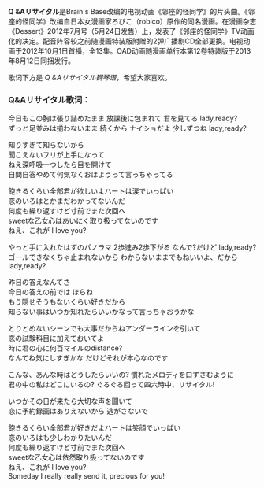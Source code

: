 

**Q &Aリサイタル**是Brain's
Base改编的电视动画《邻座的怪同学》的片头曲。《邻座的怪同学》改编自日本女漫画家ろびこ（robico）原作的同名漫画。在漫画杂志《Dessert》2012年7月号（5月24日发售）上，发表了《邻座的怪同学》TV动画化的决定。配音阵容较之前随漫画特装版附赠的2弹广播剧CD全部更换。电视动画于2012年10月1日首播，全13集。OAD动画随漫画单行本第12卷特装版于2013年8月12日同捆发行。

  
歌词下方是 _Q &Aリサイタル钢琴谱_，希望大家喜欢。

### Q&Aリサイタル歌词：

今日もこの胸は張り詰めたまま 放課後に包まれて 君を見てる lady,ready?  
ずっと足並みは揃わないまま 続くから ナイショだよ 少しずつね lady,ready?

知りすぎて知らないから  
聞こえないフリが上手になって  
ねえ深呼吸一つしたら目を開けて  
自問自答やめて何気なくおはようって言っちゃってる

飽きるくらい全部君が欲しいよハートは涙でいっぱい  
恋のいろはとかまだわかってないんだ  
何度も繰り返すけど寸前でまた次回へ  
sweetな乙女心はあいにく取り扱ってないのです  
ねえ、これが I love you?

やっと手に入れたはずのパノラマ 2歩進み2歩下がる なんで?だけど lady,ready?  
ゴールできなくちゃ止まれないから わからないままでもねいいよ、だから lady,ready?

昨日の答えなんてさ  
今日の答えの前では ほらね  
もう隠せそうもないくらい好きだから  
知らない事はいつか知れたらいいかなって言っちゃおうかな

とりとめないシーンでも大事だからねアンダーラインを引いて  
恋の試験科目に加えておいてよ  
時に君の心に何百マイルのdistance?  
なんてね気にしすぎかな だけどそれが本心なのです

こんな、あんな時はどうしたらいいの? 慣れたメロディを口ずさむように  
君の中の私はどこにいるの? ぐるぐる回って四六時中、リサイタル!

いつかその日が来たら大切な声を聞いて  
恋に予約録画はありえないから 逃がさないで

飽きるくらい全部君が好きだよハートは笑顔でいっぱい  
恋のいろはも少しわかりたいんだ  
何度も繰り返すけど寸前でまた次回へ  
sweetな乙女心は依然取り扱ってないのです  
ねえ、これが I love you?  
Someday I really really send it, precious for you!

